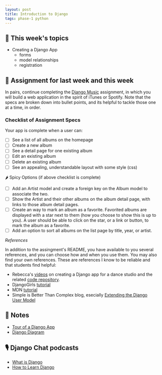 ```yaml
---
layout: post
title: Introduction to Django
tags: phase-1 python
---
```


## 🎯 This week's topics
- Creating a Django App
    - forms
    - model relationships
    - registration

## 🔖 Assignment for last week and this week

In pairs, continue completing the [Django Music](https://classroom.github.com/a/ueLCjCk0) assignment, in 
which you will build a web application in the spirit of iTunes or Spotify. Note that the specs are broken
down into bullet points, and its helpful to tackle those one at a time, in order.

### Checklist of Assignment Specs
Your app is complete when a user can:
- [ ] See a list of all albums on the homepage
- [ ] Create a new album
- [ ] See a detail page for one existing album
- [ ] Edit an existing album
- [ ] Delete an existing album
- [ ] See an appealing, understandable layout with some style (css)

🌶 Spicy Options (if above checklist is complete)
- [ ] Add an Artist model and create a foreign key on the Album model to associate the two.
- [ ] Show the Artist and their other albums on the album detail page, with links to those album detail pages.
- [ ] Create an way to mark an album as a favorite. Favorited albums are displayed with a star next to them (how you choose to show this is up to you). A user should be able to click on the star, or a link or button, to mark the album as a favorite.
- [ ] Add an option to sort all albums on the list page by title, year, or artist.

*References*

In addition to the assingment's README, you have available to you several references, and you can choose how and when you use them. You may also
find your own references. These are references I know to be reliable and that students find helpful:
- Rebecca's [videos](https://loom.com/share/folder/721b7feffe124c4fa9b32eed6940610b) on creating a Django app
for a dance studio and the related [code repository](https://github.com/Momentum-PT-Team-3/in-class-exercises-and-examples/tree/main/django-studio-example).
- DjangoGirls [tutorial](https://tutorial.djangogirls.org/en/)
- MDN [tutorial](ttps://developer.mozilla.org/en-US/docs/Learn/Server-side/Django)
- Simple is Better Than Complex blog, esecially [Extending the Django User Model](https://simpleisbetterthancomplex.com/tutorial/2016/07/22/how-to-extend-django-user-model.html#abstractuser)


## 🦉 Notes

- [Tour of a Django App](https://github.com/Momentum-PT-Team-3/notes/blob/main/django-tour.md)
- [Django Diagram](https://github.com/Momentum-PT-Team-3/notes/blob/main/django-diagram.md)

## 🎙 Django Chat podcasts

- [What is Django](https://djangochat.com/episodes/what-is-django)
- [How to Learn Django](https://djangochat.com/episodes/how-to-learn-django)

